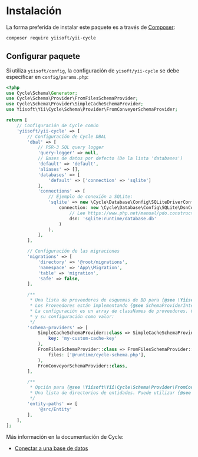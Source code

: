 # Instalación

La forma preferida de instalar este paquete es a través de [Composer](https://getcomposer.org/download/):

```bash
composer require yiisoft/yii-cycle
```

## Configurar paquete

Si utiliza `yiisoft/config`, la configuración de `yisoft/yii-cycle` se debe especificar en `config/params.php`:

```php
<?php
use Cycle\Schema\Generator;
use Cycle\Schema\Provider\FromFilesSchemaProvider;
use Cycle\Schema\Provider\SimpleCacheSchemaProvider;
use Yiisoft\Yii\Cycle\Schema\Provider\FromConveyorSchemaProvider;

return [
    // Configuración de Cycle común
    'yiisoft/yii-cycle' => [
        // Configuración de Cycle DBAL
        'dbal' => [
            // PSR-3 SQL query logger
            'query-logger' => null,
            // Bases de datos por defecto (De la lista 'databases')
            'default' => 'default',
            'aliases' => [],
            'databases' => [
                'default' => ['connection' => 'sqlite']
            ],
            'connections' => [
                // Ejemplo de conexión a SQLite:
                'sqlite' => new \Cycle\Database\Config\SQLiteDriverConfig(
                    connection: new \Cycle\Database\Config\SQLite\DsnConnectionConfig(
                        // Lee https://www.php.net/manual/pdo.construct.php, para la sintaxis de conexión DSN.
                        dsn: 'sqlite:runtime/database.db'
                    )
                ),
            ],
        ],

        // Configuración de las migraciones
        'migrations' => [
            'directory' => '@root/migrations',
            'namespace' => 'App\\Migration',
            'table' => 'migration',
            'safe' => false,
        ],

        /**
         * Una lista de proveedores de esquemas de BD para {@see \Yiisoft\Yii\Cycle\Schema\Provider\Support\SchemaProviderPipeline}
         * Los Proveedores están implementando {@see SchemaProviderInterface}.
         * La configuración es un array de classNames de proveedores. Como alternativa, puede especificar la clase de proveedor como clave
         * y su configuración como valor:
         */
        'schema-providers' => [
            SimpleCacheSchemaProvider::class => SimpleCacheSchemaProvider::config(
                key: 'my-custom-cache-key'
            ),
            FromFilesSchemaProvider::class => FromFilesSchemaProvider::config(
                files: ['@runtime/cycle-schema.php'],
            ),
            FromConveyorSchemaProvider::class,
        ],

        /**
         * Opción para {@see \Yiisoft\Yii\Cycle\Schema\Provider\FromConveyorSchemaProvider}.
         * Una lista de directorios de entidades. Puede utilizar {@see \Yiisoft\Aliases\Aliases} en las rutas.
         */
        'entity-paths' => [
            '@src/Entity'
        ],
    ],
];
```

Más información en la documentación de Cycle:

- [Conectar a una base de datos](https://cycle-orm.dev/docs/database-configuration/2.x/en#installation-declare-connection)
